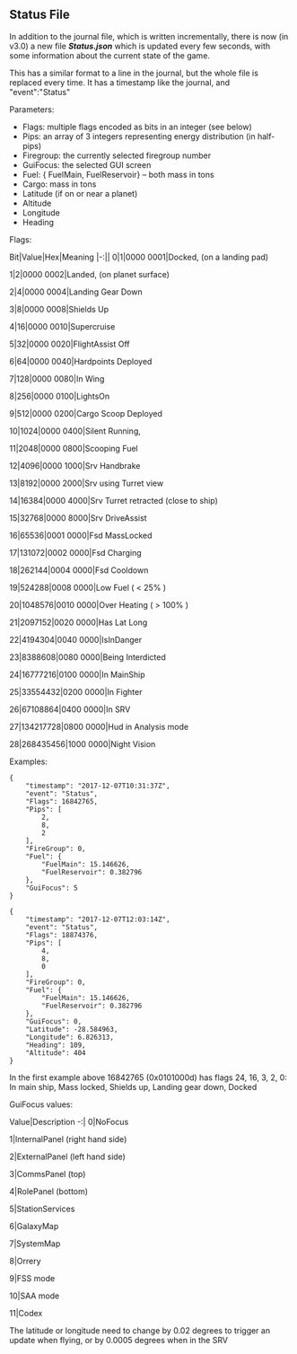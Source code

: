## Status File

In addition to the journal file, which is written incrementally, there is now (in v3.0) a new file _**Status.json**_ which is updated every few seconds, with some information about the current state of the game.

This has a similar format to a line in the journal, but the whole file is replaced every time. It has a timestamp like the journal, and "event":"Status"

Parameters:

- Flags: multiple flags encoded as bits in an integer (see below) 
- Pips: an array of 3 integers representing energy distribution (in half-pips) 
- Firegroup: the currently selected firegroup number 
- GuiFocus: the selected GUI screen 
- Fuel: { FuelMain, FuelReservoir} – both mass in tons 
- Cargo: mass in tons 
- Latitude (if on or near a planet) 
- Altitude 
- Longitude 
- Heading 


Flags:

Bit|Value|Hex|Meaning
|-:||
0|1|0000 0001|Docked, (on a landing pad)

1|2|0000 0002|Landed, (on planet surface)

2|4|0000 0004|Landing Gear Down

3|8|0000 0008|Shields Up

4|16|0000 0010|Supercruise

5|32|0000 0020|FlightAssist Off

6|64|0000 0040|Hardpoints Deployed

7|128|0000 0080|In Wing

8|256|0000 0100|LightsOn

9|512|0000 0200|Cargo Scoop Deployed

10|1024|0000 0400|Silent Running,

11|2048|0000 0800|Scooping Fuel

12|4096|0000 1000|Srv Handbrake

13|8192|0000 2000|Srv using Turret view

14|16384|0000 4000|Srv Turret retracted (close to ship)

15|32768|0000 8000|Srv DriveAssist

16|65536|0001 0000|Fsd MassLocked

17|131072|0002 0000|Fsd Charging

18|262144|0004 0000|Fsd Cooldown

19|524288|0008 0000|Low Fuel ( &lt; 25% )

20|1048576|0010 0000|Over Heating ( &gt; 100% )

21|2097152|0020 0000|Has Lat Long

22|4194304|0040 0000|IsInDanger

23|8388608|0080 0000|Being Interdicted

24|16777216|0100 0000|In MainShip

25|33554432|0200 0000|In Fighter

26|67108864|0400 0000|In SRV

27|134217728|0800 0000|Hud in Analysis mode

28|268435456|1000 0000|Night Vision

Examples:

```
{
	"timestamp": "2017-12-07T10:31:37Z",
	"event": "Status",
	"Flags": 16842765,
	"Pips": [
		2,
		8,
		2
	],
	"FireGroup": 0,
	"Fuel": {
		"FuelMain": 15.146626,
		"FuelReservoir": 0.382796
	},
	"GuiFocus": 5
}
```

```
{
	"timestamp": "2017-12-07T12:03:14Z",
	"event": "Status",
	"Flags": 18874376,
	"Pips": [
		4,
		8,
		0
	],
	"FireGroup": 0,
	"Fuel": {
		"FuelMain": 15.146626,
		"FuelReservoir": 0.382796
	},
	"GuiFocus": 0,
	"Latitude": -28.584963,
	"Longitude": 6.826313,
	"Heading": 109,
	"Altitude": 404
}
```

In the first example above 16842765 (0x0101000d) has flags 24, 16, 3, 2, 0: In main ship, Mass locked, Shields up, Landing gear down, Docked

GuiFocus values:

Value|Description
-:|
0|NoFocus

1|InternalPanel (right hand side)

2|ExternalPanel (left hand side)

3|CommsPanel (top)

4|RolePanel (bottom)

5|StationServices

6|GalaxyMap

7|SystemMap

8|Orrery

9|FSS mode

10|SAA mode

11|Codex

The latitude or longitude need to change by 0.02 degrees to trigger an update when flying, or by 0.0005 degrees when in the SRV
